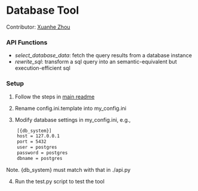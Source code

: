 # Database Tool

Contributor: [Xuanhe Zhou](https://github.com/zhouxh19)

### API Functions

- *select_database_data*: fetch the query results from a database instance
- *rewrite_sql*: transform a sql query into an semantic-equivalent but execution-efficient sql


### Setup

1. Follow the steps in [main readme](https://github.com/OpenBMB/BMTools/blob/main/README.md)

2. Rename config.ini.template into my_config.ini

3. Modify database settings in my_config.ini, e.g.,

```bash
    [{db_system}]
    host = 127.0.0.1
    port = 5432
    user = postgres
    password = postgres
    dbname = postgres
```

Note. {db_system} must match with that in ./api.py

4. Run the test.py script to test the tool